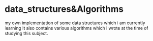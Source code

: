 # data_structures&Algorithms
my own implementation of some data structures which i am currently learning
It also contains various algorithms which i wrote at the time of studying this subject.

